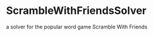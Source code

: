 ScrambleWithFriendsSolver
=========================

a solver for the popular word game Scramble With Friends
